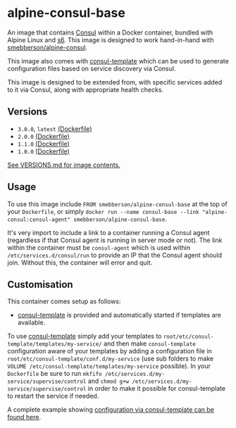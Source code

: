 # alpine-consul-base

An image that contains [Consul][consul] within a Docker container, bundled with Alpine Linux and [s6][s6]. This image is designed to work hand-in-hand with [smebberson/alpine-consul][alpineconsul].

This image also comes with [consul-template][consultemplate] which can be used to generate configuration files based on service discovery via Consul.

This image is designed to be extended from, with specific services added to it via Consul, along with appropriate health checks.

## Versions

- `3.0.0`, `latest` [(Dockerfile)](https://github.com/smebberson/docker-alpine/blob/alpine-consul-base-v3.0.0/alpine-consul-base/Dockerfile)
- `2.0.0` [(Dockerfile)](https://github.com/smebberson/docker-alpine/blob/alpine-consul-base-v2.0.0/alpine-consul-base/Dockerfile)
- `1.1.0` [(Dockerfile)](https://github.com/smebberson/docker-alpine/blob/alpine-consul-base-v1.1.0/alpine-consul-base/Dockerfile)
- `1.0.0` [(Dockerfile)](https://github.com/smebberson/docker-alpine/blob/alpine-consul-base-v1.0.0/alpine-consul-base/Dockerfile)

[See VERSIONS.md for image contents.](https://github.com/smebberson/docker-alpine/blob/master/alpine-consul-base/VERSIONS.md)

## Usage

To use this image include `FROM smebberson/alpine-consul-base` at the top of your `Dockerfile`, or simply `docker run --name consul-base --link "alpine-consul:consul-agent" smebberson/alpine-consul-base`.

It's very import to include a link to a container running a Consul agent (regardless if that Consul agent is running in server mode or not). The link within the container must be `consul-agent` which is used within `/etc/services.d/consul/run` to provide an IP that the Consul agent should join. Without this, the container will error and quit.

## Customisation

This container comes setup as follows:

- [consul-template][consultemplate] is provided and automatically started if templates are available.

To use [consul-template][consultemplate] simply add your templates to `root/etc/consul-template/templates/my-service/` and then make `consul-template` configuration aware of your templates by adding a configuration file in `root/etc/consul-template/conf.d/my-service` (use sub folders to make `VOLUME /etc/consul-template/templates/my-service` possible).
In your `Dockerfile` be sure to run `mkfifo /etc/services.d/my-service/supervise/control` and `chmod g+w /etc/services.d/my-service/supervise/control` in order to make it possible for consul-template to restart the service if needed.

A complete example showing [configuration via consul-template can be found here][example].

[s6]: http://www.skarnet.org/software/s6/
[consul]: https://www.consul.io/
[alpineconsul]: https://registry.hub.docker.com/u/smebberson/alpine-consul/
[consultemplate]: https://github.com/hashicorp/consul-template
[example]: https://github.com/smebberson/docker-alpine/tree/master/examples/user-consul-nginx-nodejs
